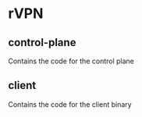 # rVPN

## control-plane

Contains the code for the control plane

## client

Contains the code for the client binary
